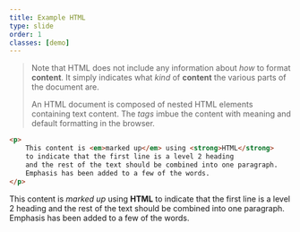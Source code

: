 ```yaml
---
title: Example HTML
type: slide
order: 1
classes: [demo]
---
```


> Note that HTML does not include any information about *how* to format **content**.
It simply indicates what *kind* of **content** the various parts of the document are.
>
> An HTML document is composed of nested HTML elements containing text content.
> The *tags* imbue the content with meaning and default formatting in the browser.

```html {class=large}
<p>
    This content is <em>marked up</em> using <strong>HTML</strong>
    to indicate that the first line is a level 2 heading
    and the rest of the text should be combined into one paragraph. 
    Emphasis has been added to a few of the words.
</p>
```

This content is *marked up* using **HTML** to indicate that the first line is a level 2 heading and the rest of the text should be combined into one paragraph. 
Emphasis has been added to a few of the words.


